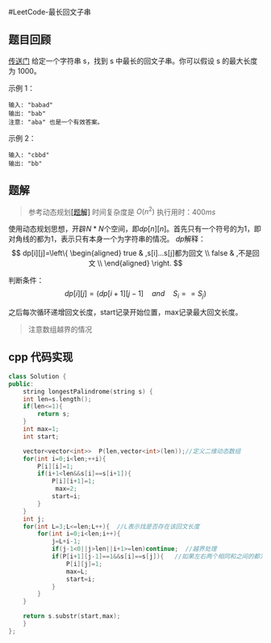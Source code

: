 #LeetCode-最长回文子串
## 题目回顾
[传送门](https://leetcode-cn.com/problems/longest-palindromic-substring/)
给定一个字符串 s，找到 s 中最长的回文子串。你可以假设 s 的最大长度为 1000。

示例 1：
```
输入: "babad"
输出: "bab"
注意: "aba" 也是一个有效答案。
```
示例 2：
```
输入: "cbbd"
输出: "bb"
```

## 题解
>参考动态规划[\[题解\]](https://leetcode-cn.com/problems/longest-palindromic-substring/solution/zui-chang-hui-wen-zi-chuan-c-by-gpe3dbjds1/)
时间复杂度是 $O(n^2)$
执行用时：$400 ms$

使用动态规划思想，开辟$N*N$个空间，即$dp[n][n]$。首先只有一个符号的为1，即对角线的都为1，表示只有本身一个为字符串的情况。
$dp$解释：
$$
dp[i][j]=\left\{
\begin{aligned}
true & ,s[i]...s[j]都为回文 \\
false & ,不是回文 \\
\end{aligned}
\right.
$$

判断条件：
$$
dp[i][j]=(dp[i+1][j-1] \quad and  \quad S_i == S_j)
$$

之后每次循环递增回文长度，start记录开始位置，max记录最大回文长度。
>注意数组越界的情况

## cpp 代码实现
```cpp
class Solution {
public:
    string longestPalindrome(string s) {
    int len=s.length();        
    if(len<=1){
        return s;
    }
    int max=1;
    int start;

    vector<vector<int>>  P(len,vector<int>(len));//定义二维动态数组
	for(int i=0;i<len;++i){
        P[i][i]=1;
        if(i+1<len&&s[i]==s[i+1]){
            P[i][i+1]=1;
             max=2;
            start=i;
        }
    }
    int j;
    for(int L=3;L<=len;L++){  //L表示找是否存在该回文长度
        for(int i=0;i<len;i++){
            j=L+i-1;    
            if(j-1<0||j>len||i+1>=len)continue;  //越界处理
            if(P[i+1][j-1]==1&&s[i]==s[j]){   //如果左右两个相同和之间的都为1                   
                P[i][j]=1;
                max=L;
                start=i;
            }
        }
    }

    return s.substr(start,max);
    }
};
```
